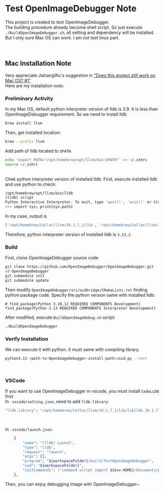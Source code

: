 # Test OpenImageDebugger Note
This project is created to test OpenImageDebugger.</br>
The building procedure already become shell script. So just execute `./BuildOpenImageDebugger.sh`, all setting and dependency will be installed.</br>
But I only sure Mac OS can work. I am not test linux part.</br>
</br>
</br>
## Mac Installation Note
Very appreciate JiahangWu's suggestion in ["Does this project still work on Mac OS? #1"](https://github.com/hackereagle/TestOpenImageDebugger/issues/1) </br>
Here are my installation note:
</p>

### Preliminary Activity
In my Mac OS, default python interpreter version of lldb is 3.9. It is less than OpenImageDebugger requirement. So we need to install lldb
```bash
brew install llvm
```
Then, get installed location:
```bash
brew --prefix llvm
```
Add path of lldb located to  `$PATH`.</br>
```bash
echo 'export PATH="/opt/homebrew/opt/llvm/bin:$PATH"' >> ~/.zshrc
source ~/.zshrc
```
</br>
Chek python interpreter version of installed lldb:
First, execute installed lldb and use python to check:

```bash
/opt/homebrew/opt/llvm/bin/lldb
(lldb) script
Python Interactive Interpreter. To exit, type 'quit()', 'exit()' or Ctrl-D.
>>> import sys; print(sys.path)
```
In my case, output is
```bash
['/opt/homebrew/Cellar/llvm/19.1.7_1/lib', '/opt/homebrew/Cellar/llvm/19.1.7_1/libexec/python3.13/site-packages', '/opt/homebrew/Cellar/python@3.13/3.13.2/Frameworks/Python.framework/Versions/3.13/lib/python313.zip', '/opt/homebrew/Cellar/python@3.13/3.13.2/Frameworks/Python.framework/Versions/3.13/lib/python3.13', '/opt/homebrew/Cellar/python@3.13/3.13.2/Frameworks/Python.framework/Versions/3.13/lib/python3.13/lib-dynload', '/opt/homebrew/Cellar/python@3.13/3.13.2/Frameworks/Python.framework/Versions/3.13/lib/python3.13/site-packages', '/opt/homebrew/Cellar/openvino/2025.0.0/libexec/lib/python3.13/site-packages', '.']
```
Therefore, python interpreter version of installed lldb is `3.13.2`.

### Build
First, clone OpenImageDebugger source code
```bash
git clone https://github.com/OpenImageDebugger/OpenImageDebugger.git
cd OpenImageDebugger
git submodule init
git submodule update
```
Then modify `OpenImageDebugger/src/oidbridge/CMakeLists.txt` finding python package code. Specify the python version same with installed lldb:
```
# find_package(Python 3.10.12 REQUIRED COMPONENTS Development)
find_package(Python 3.13 REQUIRED COMPONENTS Interpreter Development)
```
After modified, execute `BuildOpenImageDebug.sh` script:
```bash
./BuildOpenImageDebugger
```

### Verify Installation
We can execute it with python. It must same with compiling library.
```bash
python3.13 <path-to-OpenImageDebugger-install-path>/oid.py --test
```
</br>

### VSCode
If you want to use OpenImageDebugger in vscode, you must install `CodeLLDB` first.</br>
In `.vscode/setting.json`, need to add `lldb.library`:
```bash
"lldb.library": "/opt/homebrew/Cellar/llvm/19.1.7_1/lib/liblldb.19.1.7.dylib"
```
</br>

In `.vscode/launch.json`:
```bash
    {
        "name": "(lldb) Launch",
        "type": "lldb",
        "request": "launch",
        "args": [],
        "program": "${workspaceFolder}/build/TestOpenImageDebugger",
        "cwd": "${workspaceFolder}",
        "initCommands": ["command script import ${env:HOME}/Documents/programs/OpenImageDebugger/oid.py"],
    },
```
Then, you can enjoy debugging image with OpenImageDebugger~